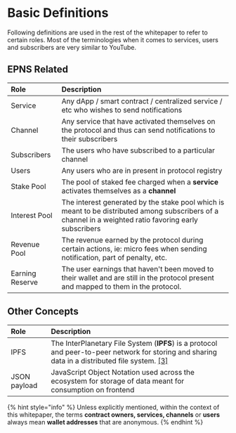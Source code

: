 # Basic Definitions

Following definitions are used in the rest of the whitepaper to refer to certain roles. Most of the terminologies when it comes to services, users and subscribers are very similar to YouTube.

## EPNS Related

| **Role** | Description |
| :--- | :--- |
| Service | Any dApp / smart contract / centralized service / etc who wishes to send notifications |
| Channel | Any service that have activated themselves on the protocol and thus can send notifications to their subscribers |
| Subscribers | The users who have subscribed to a particular channel |
| Users | Any users who are in present in protocol registry |
| Stake Pool | The pool of staked fee charged when a **service** activates themselves as a **channel** |
| Interest Pool | The interest generated by the stake pool which is meant to be distributed among subscribers of a channel in a weighted ratio favoring early subscribers |
| Revenue Pool | The revenue earned by the protocol during certain actions, ie: micro fees when sending notification, part of penalty, etc. |
| Earning Reserve | The user earnings that haven't been moved to their wallet and are still in the protocol present and mapped to them in the protocol. |

## Other Concepts

| **Role** | Description |
| :--- | :--- |
| IPFS | The InterPlanetary File System \(**IPFS**\) is a protocol and peer-to-peer network for storing and sharing data in a distributed file system. [\[3\]](../../references.md) |
| JSON payload | JavaScript Object Notation used across the ecosystem for storage of data meant for consumption on frontend |

{% hint style="info" %}
Unless explicitly mentioned, within the context of this whitepaper, the terms **contract owners, services, channels** or **users** always mean **wallet addresses** that are anonymous.
{% endhint %}

